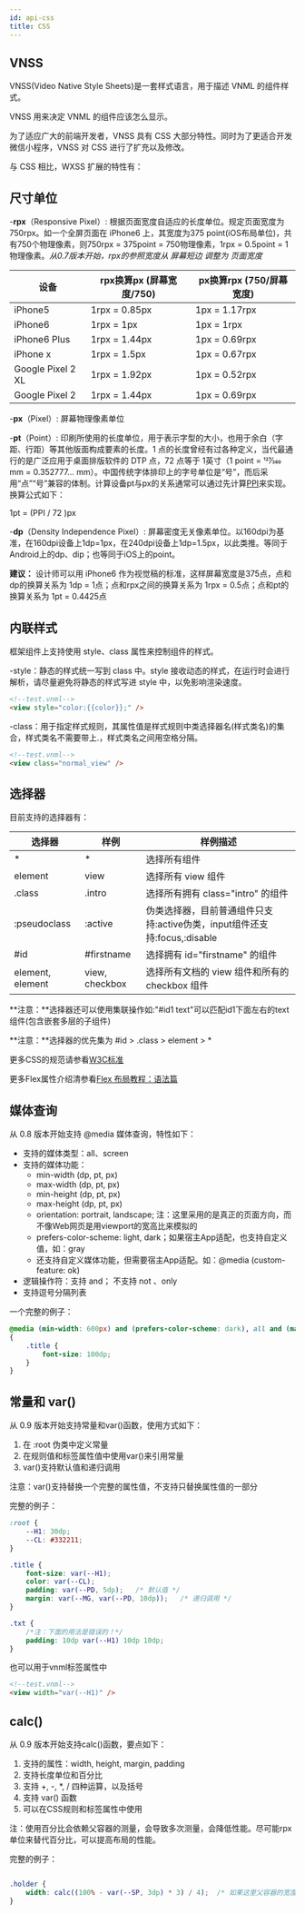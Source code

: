 ```yaml
---
id: api-css
title: CSS
---
```


## VNSS

VNSS(Video Native Style Sheets)是一套样式语言，用于描述 VNML 的组件样式。

VNSS 用来决定 VNML 的组件应该怎么显示。

为了适应广大的前端开发者，VNSS 具有 CSS 大部分特性。同时为了更适合开发微信小程序，VNSS 对 CSS 进行了扩充以及修改。

与 CSS 相比，WXSS 扩展的特性有：

## 尺寸单位

-**rpx**（Responsive Pixel）: 根据页面宽度自适应的长度单位。规定页面宽度为750rpx。如一个全屏页面在 iPhone6 上，其宽度为375 point(iOS布局单位)，共有750个物理像素，则750rpx = 375point = 750物理像素，1rpx = 0.5point = 1物理像素。*从0.7版本开始，rpx的参照宽度从 屏幕短边 调整为 页面宽度*

设备 | rpx换算px (屏幕宽度/750) | px换算rpx (750/屏幕宽度)
--- | --- | ---
iPhone5 | 1rpx = 0.85px | 1px = 1.17rpx
iPhone6 | 1rpx = 1px | 1px = 1rpx
iPhone6 Plus | 1rpx = 1.44px | 1px = 0.69rpx
iPhone x | 1rpx = 1.5px | 1px = 0.67rpx
Google Pixel 2 XL | 1rpx = 1.92px | 1px = 0.52rpx
Google Pixel 2 | 1rpx = 1.44px | 1px = 0.69rpx

-**px**（Pixel）: 屏幕物理像素单位

-**pt**（Point）: 印刷所使用的长度单位，用于表示字型的大小，也用于余白（字距、行距）等其他版面构成要素的长度。1 点的长度曾经有过各种定义，当代最通行的是广泛应用于桌面排版软件的 DTP 点，72 点等于 1英寸（1 point = 127⁄360 mm = 0.352777... mm）。中国传统字体排印上的字号单位是“号”，而后采用“点”“号”兼容的体制。计算设备pt与px的关系通常可以通过先计算[PPI](https://en.wikipedia.org/wiki/Pixel_density)来实现。换算公式如下：

1pt = (PPI / 72 )px

-**dp**（Density Independence Pixel）: 屏幕密度无关像素单位。以160dpi为基准，在160dpi设备上1dp=1px，在240dpi设备上1dp=1.5px，以此类推。等同于Android上的dp、dip；也等同于iOS上的point。

**建议：** 设计师可以用 iPhone6 作为视觉稿的标准，这样屏幕宽度是375点，点和dp的换算关系为 1dp = 1点；点和rpx之间的换算关系为 1rpx = 0.5点；点和pt的换算关系为 1pt = 0.4425点

## 内联样式

框架组件上支持使用 style、class 属性来控制组件的样式。

-style：静态的样式统一写到 class 中。style 接收动态的样式，在运行时会进行解析，请尽量避免将静态的样式写进 style 中，以免影响渲染速度。

```html
<!--test.vnml-->
<view style="color:{{color}};" />
```

-class：用于指定样式规则，其属性值是样式规则中类选择器名(样式类名)的集合，样式类名不需要带上.，样式类名之间用空格分隔。

```html
<!--test.vnml-->
<view class="normal_view" />
```

## 选择器

目前支持的选择器有：

选择器 | 样例 | 样例描述
--- | --- | ---
\* | \* | 选择所有组件
element | view | 选择所有 view 组件
.class | .intro | 选择所有拥有 class="intro" 的组件
:pseudoclass | :active | 伪类选择器，目前普通组件只支持:active伪类，input组件还支持:focus,:disable
\#id | #firstname | 选择拥有 id="firstname" 的组件
element, element | view, checkbox | 选择所有文档的 view 组件和所有的 checkbox 组件

**注意：**选择器还可以使用集联操作如:"#id1 text"可以匹配id1下面左右的text组件(包含嵌套多层的子组件)

**注意：**选择器的优先集为 #id > .class > element > *

更多CSS的规范请参看[W3C标准](https://developer.mozilla.org/en-US/docs/Web/CSS)

更多Flex属性介绍清参看[Flex 布局教程：语法篇](http://www.ruanyifeng.com/blog/2015/07/flex-grammar.html)

## 媒体查询

从 0.8 版本开始支持 @media 媒体查询，特性如下：

* 支持的媒体类型：all、screen
* 支持的媒体功能：
  * min-width (dp, pt, px)
  * max-width (dp, pt, px)
  * min-height (dp, pt, px)
  * max-height (dp, pt, px)
  * orientation: portrait, landscape; 注：这里采用的是真正的页面方向，而不像Web网页是用viewport的宽高比来模拟的
  * prefers-color-scheme: light, dark；如果宿主App适配，也支持自定义值，如：gray
  * 还支持自定义媒体功能，但需要宿主App适配。如：@media (custom-feature: ok)
* 逻辑操作符：支持 and； 不支持 not 、only
* 支持逗号分隔列表

一个完整的例子：

```CSS
@media (min-width: 600px) and (prefers-color-scheme: dark), all and (max-height: 1080px), screen and (custom-state: state1)
{
    .title {
        font-size: 100dp;
    }
}
```

## 常量和 var() 

从 0.9 版本开始支持常量和var()函数，使用方式如下：

1. 在 :root 伪类中定义常量
2. 在规则值和标签属性值中使用var()来引用常量
3. var()支持默认值和递归调用

注意：var()支持替换一个完整的属性值，不支持只替换属性值的一部分

完整的例子：

```CSS
:root {
    --H1: 30dp;
    --CL: #332211;
}

.title {
    font-size: var(--H1);
    color: var(--CL);
    padding: var(--PD, 5dp);   /* 默认值 */
    margin: var(--MG, var(--PD, 10dp));   /* 递归调用 */
}

.txt {
    /*注：下面的用法是错误的！*/
    padding: 10dp var(--H1) 10dp 10dp;
}
```

也可以用于vnml标签属性中

```html
<!--test.vnml-->
<view width="var(--H1)" />
```

## calc() 

从 0.9 版本开始支持calc()函数，要点如下：

1. 支持的属性：width, height, margin, padding
2. 支持长度单位和百分比
3. 支持 +, -, *, / 四种运算，以及括号
4. 支持 var() 函数
5. 可以在CSS规则和标签属性中使用

注：使用百分比会依赖父容器的测量，会导致多次测量，会降低性能。尽可能rpx单位来替代百分比，可以提高布局的性能。

完整的例子：

```CSS

.holder {
    width: calc((100% - var(--SP, 3dp) * 3) / 4);  /* 如果这里父容器的宽度是屏幕宽度，则用 750rpx 可以获得更高的性能 */
}

```

